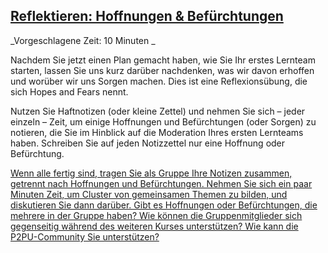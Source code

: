 
## [Reflektieren: Hoffnungen &amp; Befürchtungen](http://p2pu.github.io/makingandlearning/)

_Vorgeschlagene Zeit: 10 Minuten _

Nachdem Sie jetzt einen Plan gemacht haben, wie Sie Ihr erstes Lernteam starten, lassen Sie uns kurz darüber nachdenken, was wir davon erhoffen und worüber wir uns Sorgen machen. Dies ist eine Reflexionsübung, die sich Hopes and Fears nennt.

Nutzen Sie Haftnotizen (oder kleine Zettel) und nehmen Sie sich – jeder einzeln – Zeit, um einige Hoffnungen und Befürchtungen (oder Sorgen) zu notieren, die Sie im Hinblick auf die Moderation Ihres ersten Lernteams haben. Schreiben Sie auf jeden Notizzettel nur eine Hoffnung oder Befürchtung.

[Wenn alle fertig sind, tragen Sie als Gruppe Ihre Notizen zusammen, getrennt nach Hoffnungen und Befürchtungen. Nehmen Sie sich ein paar Minuten Zeit, um Cluster von gemeinsamen Themen zu bilden, und diskutieren Sie dann darüber. Gibt es Hoffnungen oder Befürchtungen, die mehrere in der Gruppe haben? Wie können die Gruppenmitglieder sich gegenseitig während des weiteren Kurses unterstützen? Wie kann die P2PU-Community Sie unterstützen? ](http://p2pu.github.io/makingandlearning/)
